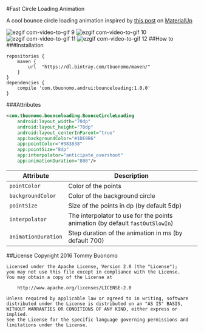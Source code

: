 #Fast Circle Loading Animation

A cool bounce circle loading animation inspired by [this post](http://www.materialup.com/posts/loading-interface) on [MaterialUp](http://www.materialup.com/)

![ezgif com-video-to-gif 9](https://cloud.githubusercontent.com/assets/15737675/16545557/a1a44c5c-412e-11e6-8737-25023a32403c.gif) ![ezgif com-video-to-gif 10](https://cloud.githubusercontent.com/assets/15737675/16545576/8409b1f4-412f-11e6-920c-8ff14ea1aa60.gif)
![ezgif com-video-to-gif 11](https://cloud.githubusercontent.com/assets/15737675/16545595/0161c83a-4130-11e6-8383-303ea6a4b4d5.gif) ![ezgif com-video-to-gif 12](https://cloud.githubusercontent.com/assets/15737675/16545735/6e0cdcc8-4134-11e6-91bb-8751d11a4314.gif)
##How to
###Installation
```Gradle
repositories {
    maven {
        url  "https://dl.bintray.com/tbuonomo/maven/"
    }
}
dependencies {
    compile 'com.tbuonomo.andrui:bounceloading:1.0.0'
}
```
###Attributes
```Xml
<com.tbuonomo.bounceloading.BounceCircleLoading
    android:layout_width="70dp"
    android:layout_height="70dp"
    android:layout_centerInParent="true"
    app:backgroundColor="#1DE9B6"
    app:pointColor="#383838"
    app:pointSize="8dp"
    app:interpolator="anticipate_overshoot"
    app:animationDuration="800"/>
```

| Attribute | Description |
| --- | --- |
| `pointColor` | Color of the points |
| `backgroundColor` | Color of the background circle |
| `pointSize` | Size of the points in dp (by default 5dp) |
| `interpolator` | The interpolator to use for the points animation (by default `fastOutSlowIn`) |
| `animationDuration` | Step duration of the animation in ms (by default 700) |

##License
    Copyright 2016 Tommy Buonomo
    
    Licensed under the Apache License, Version 2.0 (the "License");
    you may not use this file except in compliance with the License.
    You may obtain a copy of the License at
    
        http://www.apache.org/licenses/LICENSE-2.0
    
    Unless required by applicable law or agreed to in writing, software
    distributed under the License is distributed on an "AS IS" BASIS,
    WITHOUT WARRANTIES OR CONDITIONS OF ANY KIND, either express or implied.
    See the License for the specific language governing permissions and
    limitations under the License.
